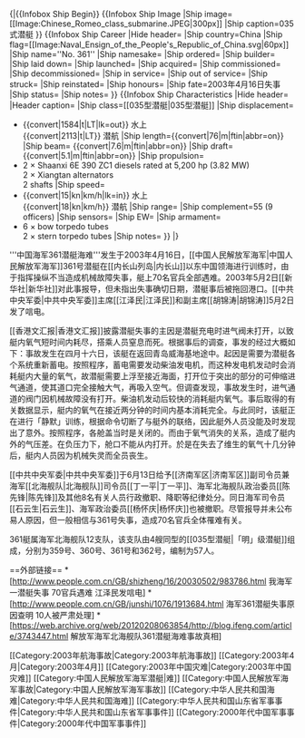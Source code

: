{|{{Infobox Ship Begin}}
{{Infobox Ship Image
|Ship image=[[Image:Chinese_Romeo_class_submarine.JPEG|300px]]
|Ship caption=035式潜艇
}}
{{Infobox Ship Career
|Hide header=
|Ship country=China
|Ship flag=[[Image:Naval_Ensign_of_the_People's_Republic_of_China.svg|60px]]
|Ship name=''No. 361''
|Ship namesake=
|Ship ordered=
|Ship builder=
|Ship laid down=
|Ship launched=
|Ship acquired=
|Ship commissioned=
|Ship decommissioned=
|Ship in service=
|Ship out of service=
|Ship struck=
|Ship reinstated=
|Ship honours=
|Ship fate=2003年4月16日失事
|Ship status=
|Ship notes=
}}
{{Infobox Ship Characteristics
|Hide header=
|Header caption=
|Ship class=[[035型潜艇|035型潜艇]]
|Ship displacement=
* {{convert|1584|t|LT|lk=out}} 水上<br />{{convert|2113|t|LT}} 潜航
|Ship length={{convert|76|m|ftin|abbr=on}} 
|Ship beam=  {{convert|7.6|m|ftin|abbr=on}} 
|Ship draft= {{convert|5.1|m|ftin|abbr=on}} 
|Ship propulsion=
* 2 × Shaanxi 6E 390 ZC1 diesels rated at 5,200 hp (3.82 MW)<br />2 × Xiangtan alternators<br />2 shafts
|Ship speed=
* {{convert|15|kn|km/h|lk=in}} 水上<br />{{convert|18|kn|km/h}} 潜航
|Ship range=
|Ship complement=55 (9 officers)
|Ship sensors=
|Ship EW=
|Ship armament=
* 6 × bow torpedo tubes<br />2 × stern torpedo tubes 
|Ship notes=
}}
|}

'''中国海军361潜艇海难'''发生于2003年4月16日，[[中国人民解放军海军|中国人民解放军海军]]361号潜艇在[[内长山列岛|内长山]]以东中国领海进行训练时，由于指挥操纵不当造成机械故障失事，艇上70名官兵全部遇难。2003年5月2日[[新华社|新华社]]对此事报导，但未指出失事确切日期，潜艇事后被拖回港口。[[中共中央军委|中共中央军委]]主席[[江泽民|江泽民]]和副主席[[胡锦涛|胡锦涛]]5月2日发了唁电。

[[香港文汇报|香港文汇报]]披露潜艇失事的主因是潜艇充电时进气阀未打开，以致艇内氧气短时间内耗尽，搭乘人员窒息而死。根据事后的调查，事发的经过大概如下：事故发生在四月十六日，该艇在返回青岛威海基地途中。起因是需要为潜艇各个系统重新蓄电。按照程序，蓄电需要发动柴油发电机，而这种发电机发动时会消耗艇内大量的氧气，故潜艇需要上浮至接近海面，打开位于突出的部分的可伸缩进气通道，使其道口完全接触大气，再吸入空气。但调查发现，事故发生时，进气通道的阀门因机械故障没有打开。柴油机发动后较快的消耗艇内氧气。事后取得的有关数据显示，艇内的氧气在接近两分钟的时间内基本消耗完全。与此同时，该艇正在进行「静默」训练，根据命令切断了与艇外的联络，因此艇外人员没能及时发现出了意外。按照程序，各舱盖当时是关闭的。而由于氧气消失的关系，造成了艇内外的气压差。在负压力下，舱口不能从内打开。於是在失去了维生的氧气十几分钟后，艇内人员因为机械失灵而全员丧生。

[[中共中央军委|中共中央军委]]于6月13日给予[[济南军区|济南军区]]副司令员兼海军[[北海舰队|北海舰队]]司令员[[丁一平|丁一平]]、海军北海舰队政治委员[[陈先锋|陈先锋]]及其他8名有关人员行政撤职、降职等纪律处分。同日海军司令员[[石云生|石云生]]、海军政治委员[[杨怀庆|杨怀庆]]也被撤职。尽管报导并未公布易人原因，但一般相信与361号失事，造成70名官兵全体罹难有关。

361艇属海军北海舰队12支队，该支队由4艘同型的[[035型潜艇|「明」级潜艇]]组成，分别为359号、360号、361号和362号，编制为57人。

==外部链接==
*[http://www.people.com.cn/GB/shizheng/16/20030502/983786.html 我海军一潜艇失事 70官兵遇难 江泽民发唁电]
*[http://www.people.com.cn/GB/junshi/1076/1913684.html 海军361潜艇失事原因查明 10人被严肃处理]
*[https://web.archive.org/web/20120208063854/http://blog.ifeng.com/article/3743447.html 解放军海军北海舰队361潜艇海难事故真相]

[[Category:2003年航海事故|Category:2003年航海事故]]
[[Category:2003年4月|Category:2003年4月]]
[[Category:2003年中国灾难|Category:2003年中国灾难]]
[[Category:中国人民解放军海军潜艇|难]]
[[Category:中国人民解放军海军事故|Category:中国人民解放军海军事故]]
[[Category:中华人民共和国海难|Category:中华人民共和国海难]]
[[Category:中华人民共和国山东省军事事件|Category:中华人民共和国山东省军事事件]]
[[Category:2000年代中国军事事件|Category:2000年代中国军事事件]]
